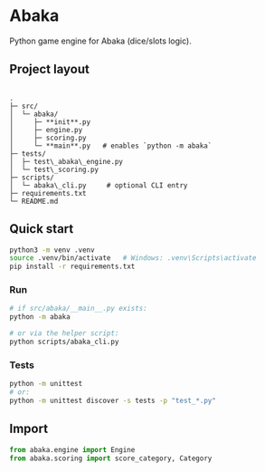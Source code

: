 # Abaka

Python game engine for Abaka (dice/slots logic).

## Project layout
```

.
├─ src/
│  └─ abaka/
│     ├─ **init**.py
│     ├─ engine.py
│     ├─ scoring.py
│     └─ **main**.py   # enables `python -m abaka`
├─ tests/
│  ├─ test\_abaka\_engine.py
│  └─ test\_scoring.py
├─ scripts/
│  └─ abaka\_cli.py     # optional CLI entry
├─ requirements.txt
└─ README.md

````

## Quick start
```bash
python3 -m venv .venv
source .venv/bin/activate   # Windows: .venv\Scripts\activate
pip install -r requirements.txt
````

### Run

```bash
# if src/abaka/__main__.py exists:
python -m abaka

# or via the helper script:
python scripts/abaka_cli.py
```

### Tests

```bash
python -m unittest
# or:
python -m unittest discover -s tests -p "test_*.py"
```

## Import

```python
from abaka.engine import Engine
from abaka.scoring import score_category, Category
```

